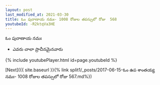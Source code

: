 ```yaml
---
layout: post
last_modified_at: 2021-03-30
title: ఓం పురాణాయ నమః- 1008 రోజుల తపస్సులో రోజు  568
youtubeId: -R2ktqVa3HE
---
```

 
 
 ఓం పురాణాయ నమః  
 
 -  ఎవరు చాలా ప్రాచీనమైనవారు 
 
  
 
  
 
 
 
 
 
 


{% include youtubePlayer.html id=page.youtubeId %}
 
[Next]({{ site.baseurl }}{% link  split1/_posts/2017-06-15-ఓం ఉప శాంతయ్య నమః- 1008 రోజుల తపస్సులో రోజు  567.md%})
 
